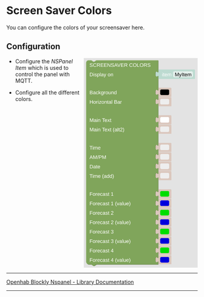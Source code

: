# Screen Saver Colors

You can configure the colors of your screensaver here.

## Configuration

[<img src="img/blockLibrary_nspanel_screensaver_screensaverColors.png" align="right" width="300">](img/blockLibrary_nspanel_screensaver_screensaverColors.png)

- Configure the *NSPanel Item* which is used to control the panel with MQTT.

- Configure all the different colors.

<br clear="right"/>

---

[Openhab Blockly Nspanel - Library Documentation](README.md)

---
